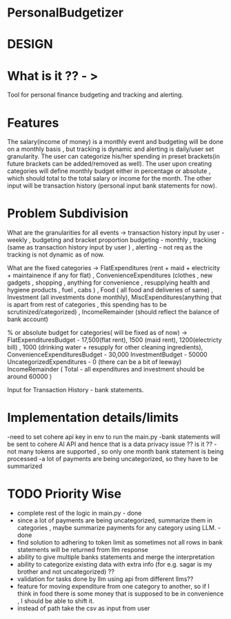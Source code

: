 # PersonalBudgetizer

# DESIGN

# What is it ?? - >
Tool for personal finance budgeting and tracking and alerting.

# Features
The salary(income of money) is a monthly event and budgeting will be done on a monthly basis , but tracking is dynamic and alerting is daily/user set granularity.
The user can  categorize his/her spending in preset brackets(in future brackets can be added/removed as well).
The user upon creating categories will define monthly budget either in percentage or absolute , which should total to the total salary or income for the month. 
The other input will be transaction history (personal input bank statements for now).

# Problem Subdivision 
What are the granularities for all events -> transaction history input by user - weekly , budgeting and bracket proportion budgeting - monthly , tracking (same as transaction history input by user ) , alerting - not req as the tracking is not dynamic as of now.

What are the fixed categories -> FlatExpenditures (rent + maid + electricity + maintainence if any for flat) , ConvenienceExpenditures (clothes , new gadgets , shopping ,  anything for convenience , resupplying health and hygiene products , fuel , cabs ) , Food ( all food  and deliveries of same) , Investment (all investments done monthly), MiscExpenditures(anything that is apart from rest of categories , this spending has to be scrutinized/categorized) , IncomeRemainder (should reflect the balance of bank account)

% or absolute budget for categories( will be fixed as of now) -> 
FlatExpendituresBudget - 17,500(flat rent), 1500 (maid rent),  1200(electricty bill) , 1000 (drinking water + resupply for other cleaning ingredients), 
ConvenienceExpendituresBudget - 30,000 
InvestmentBudget - 50000 
UncategorizedExpenditures - 0 (there can be a bit of leeway)
IncomeRemainder ( Total - all expenditures and investment should be around 60000 )

Input for Transaction History - bank statements.


# Implementation details/limits
-need to set cohere api key in env  to run the main.py
-bank statements will be sent to cohere AI API and hence that is a data privacy issue ?? is it ??
-not many tokens are supported , so only one month bank statement is being processed
-a lot of payments are being uncategorized, so they have to be summarized

# TODO Priority Wise
- complete rest of the logic in main.py - done
- since a lot of payments are being uncategorized, summarize them in categories , maybe summarize payments for any category using LLM.  - done 
- find solution to adhering to token limit as sometimes not all rows in bank statements will be returned from llm response   
- ability to give multiple banks statements and merge the interpretation 
- ability to categorize existing data with extra info (for e.g. sagar is my brother and not uncategorized) ??
- validation for tasks done by llm using api from different llms??
- feature for moving expenditure from one category to another, so if I think in food there is some money that is supposed to be in convenience , I should be able to shift it.
- instead of path take the csv as input from user



